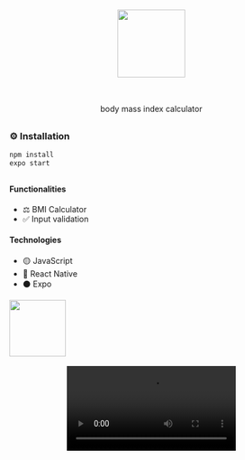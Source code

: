 ### <p align='center'> <img src="https://github.com/fabioVitorio/calc_imc/assets/109548564/e85309d6-318e-44a0-bbe4-b36e050c198f" width="120"/> </p>
<br>
<p align='center'> body mass index calculator <br></p>

##
### ⚙️ Installation
```bash
npm install
expo start
```
##
#### Functionalities
- ⚖️ BMI Calculator <br>
- ✅ Input validation
 #### Technologies
- 🟡 JavaScript <br>
- 🔵 React Native <br>
- ⚫ Expo <br>


<div>
  <img height="100em" src="https://github-readme-stats.vercel.app/api/pin/?username=fabioVitorio&repo=calc_imc"/>
  <a href="https://github.com/fabioVitorio">
</div>

<br>

<div align='center'> <video src="https://github.com/fabioVitorio/calc_imc_mobile/assets/109548564/2f1fce52-b971-4122-abfb-310e1cfdebfa" /></div>





